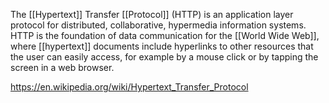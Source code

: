 ---
---

The [[Hypertext]] Transfer [[Protocol]] (HTTP) is an application layer protocol for distributed, collaborative, hypermedia information systems. HTTP is the foundation of data communication for the [[World Wide Web]], where [[hypertext]] documents include hyperlinks to other resources that the user can easily access, for example by a mouse click or by tapping the screen in a web browser.

https://en.wikipedia.org/wiki/Hypertext_Transfer_Protocol